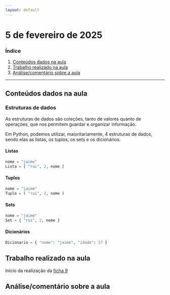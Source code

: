 ```yaml
---
layout: default
---
```


# 5 de fevereiro de 2025

<h3><b>Índice</b></h3>

1. [Conteúdos dados na aula](#conteúdos-dados-na-aula)
2. [Trabalho realizado na aula](#trabalho-realizado-na-aula)
3. [Análise/comentário sobre a aula](#análisecomentário-sobre-a-aula)

---

## Conteúdos dados na aula

### Estruturas de dados

As estruturas de dados são coleções, tanto de valores quanto de operações, que nos permitem guardar e organizar informação.

Em Python, podemos utilizar, maioritariamente, 4 estruturas de dados, sendo elas as listas, os tuplos, os sets e os dicionários.

#### Listas

```py
nome = "jaime"
Lista = [ "rui", 2, nome ]
```

#### Tuplos

```py
nome = "jaime"
Tuplo = ( "rui", 2, nome )
```

#### Sets

```py
nome = "jaime"
Set = { "rui", 2, nome }
```

#### Dicionários

```py
Dicionario = { "nome": "jaime", "idade": 37 }
```

## Trabalho realizado na aula

Início da realização da [ficha 9](../trabalhos/D1_PedroAlmeida_Ficha09.py)

## Análise/comentário sobre a aula

